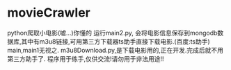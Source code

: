 # movieCrawler
python爬取小电影(嘘...)你懂的
运行main2.py, 会将电影信息保存到mongodb数据库,其中有m3u8链接,可用第三方下载器ts助手直接下载电影.(百度:ts助手)
main,main1无视之.
m3u8Download.py,是下载电影用的,正在开发.完成后就不用第三方助手了.
程序用于练手,仅供交流!请勿用于非法用途!!
